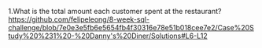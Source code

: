 1.What is the total amount each customer spent at the restaurant?
https://github.com/felipeleong/8-week-sql-challenge/blob/7e0e3e5fb6e5654fb4f30316e78e51b018cee7e2/Case%20Study%20%231%20-%20Danny's%20Diner/Solutions#L6-L12
